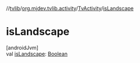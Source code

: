 //[tvlib](../../../index.md)/[org.mjdev.tvlib.activity](../index.md)/[TvActivity](index.md)/[isLandscape](is-landscape.md)

# isLandscape

[androidJvm]\
val [isLandscape](is-landscape.md): [Boolean](https://kotlinlang.org/api/latest/jvm/stdlib/kotlin/-boolean/index.html)
